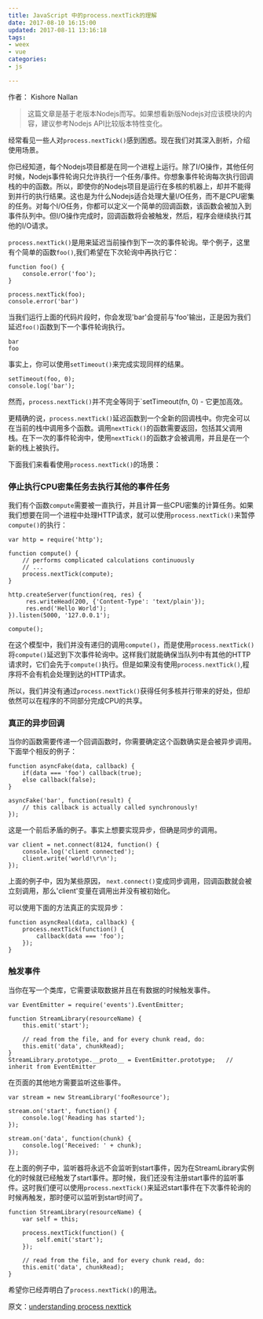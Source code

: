 ```yaml
---
title: JavaScript 中的process.nextTick的理解
date: 2017-08-10 16:15:00
updated: 2017-08-11 13:16:18
tags: 
- weex
- vue
categories: 
- js

---
```

作者： Kishore Nallan
> 这篇文章是基于老版本Nodejs而写。如果想看新版Nodejs对应该模块的内容，建议参考Nodejs API比较版本特性变化。

经常看见一些人对`process.nextTick()`感到困惑。现在我们对其深入剖析，介绍使用场景。

你已经知道，每个Nodejs项目都是在同一个进程上运行。除了I/O操作，其他任何时候，Nodejs事件轮询只允许执行一个任务/事件。你想象事件轮询每次执行回调栈的中的函数。所以，即使你的Nodejs项目是运行在多核的机器上，却并不能得到并行的执行结果。这也是为什么Nodejs适合处理大量I/O任务，而不是CPU密集的任务。对每个I/O任务，你都可以定义一个简单的回调函数，该函数会被加入到事件队列中。但I/O操作完成时，回调函数将会被触发，然后，程序会继续执行其他的I/O请求。

`process.nextTick()`是用来延迟当前操作到下一次的事件轮询。举个例子，这里有个简单的函数`foo()`,我们希望在下次轮询中再执行它： 


<!--more-->


```
function foo() {
    console.error('foo');
}

process.nextTick(foo);
console.error('bar')
```

当我们运行上面的代码片段时，你会发现'bar'会提前与'foo'输出，正是因为我们延迟`foo()`函数到下一个事件轮询执行。

```
bar
foo
```

事实上，你可以使用`setTimeout()`来完成实现同样的结果。

```
setTimeout(foo, 0);
console.log('bar');
```
然而，`process.nextTick()`并不完全等同于`setTimeout(fn, 0) - 它更加高效。

更精确的说，`process.nextTick()`延迟函数到一个全新的回调栈中。你完全可以在当前的栈中调用多个函数。调用`nextTick()`的函数需要返回，包括其父调用栈。在下一次的事件轮询中，使用`nextTick()`的函数才会被调用，并且是在一个新的栈上被执行。 

下面我们来看看使用`process.nextTick()`的场景： 

### 停止执行CPU密集任务去执行其他的事件任务

我们有个函数`compute`需要被一直执行，并且计算一些CPU密集的计算任务。如果我们想要在同一个进程中处理HTTP请求，就可以使用`process.nextTick()`来暂停`compute()`的执行：

```
var http = require('http');

function compute() {
    // performs complicated calculations continuously
    // ...
    process.nextTick(compute);
}

http.createServer(function(req, res) {
     res.writeHead(200, {'Content-Type': 'text/plain'});
     res.end('Hello World');
}).listen(5000, '127.0.0.1');

compute();
```
在这个模型中，我们并没有递归的调用`compute()`，而是使用`process.nextTick()`将`compute()`延迟到下次事件轮询中。这样我们就能确保当队列中有其他的HTTP请求时，它们会先于`compute()`执行。但是如果没有使用`process.nextTick()`,程序将不会有机会处理到达的HTTP请求。

所以，我们并没有通过`process.nextTick()`获得任何多核并行带来的好处，但却依然可以在程序的不同部分完成CPU的共享。

### 真正的异步回调

当你的函数需要传递一个回调函数时，你需要确定这个函数确实是会被异步调用。下面举个相反的例子： 

```
function asyncFake(data, callback) {        
    if(data === 'foo') callback(true);
    else callback(false);
}

asyncFake('bar', function(result) {
    // this callback is actually called synchronously!
});
```
这是一个前后矛盾的例子。事实上想要实现异步，但确是同步的调用。 

```
var client = net.connect(8124, function() { 
    console.log('client connected');
    client.write('world!\r\n');
});
```

上面的例子中，因为某些原因， `next.connect()`变成同步调用，回调函数就会被立刻调用，那么'client'变量在调用出并没有被初始化。

可以使用下面的方法真正的实现异步： 

```
function asyncReal(data, callback) {
    process.nextTick(function() {
        callback(data === 'foo');       
    });
}
```

### 触发事件

当你在写一个类库，它需要读取数据并且在有数据的时候触发事件。

```
var EventEmitter = require('events').EventEmitter;

function StreamLibrary(resourceName) { 
    this.emit('start');

    // read from the file, and for every chunk read, do:        
    this.emit('data', chunkRead);       
}
StreamLibrary.prototype.__proto__ = EventEmitter.prototype;   // inherit from EventEmitter
```

在页面的其他地方需要监听这些事件。

```
var stream = new StreamLibrary('fooResource');

stream.on('start', function() {
    console.log('Reading has started');
});

stream.on('data', function(chunk) {
    console.log('Received: ' + chunk);
});
```

在上面的例子中，监听器将永远不会监听到start事件，因为在StreamLibrary实例化的时候就已经触发了start事件。那时候，我们还没有注册start事件的监听事件。这时我们便可以使用`process.nextTick()`来延迟start事件在下次事件轮询的时候再触发，那时便可以监听到start时间了。

```
function StreamLibrary(resourceName) {      
    var self = this;

    process.nextTick(function() {
        self.emit('start');
    });

    // read from the file, and for every chunk read, do:        
    this.emit('data', chunkRead);       
}
```

希望你已经弄明白了`process.nextTick()`的用法。

原文：[understanding process nexttick](https://howtonode.org/understanding-process-next-tick)